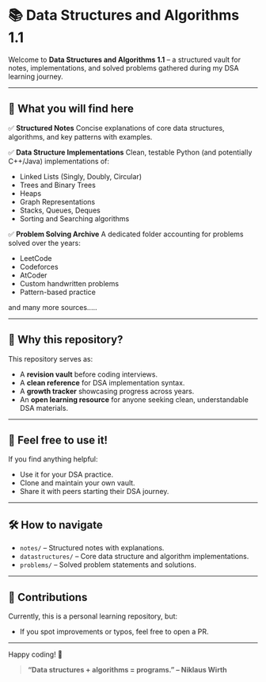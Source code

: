 # 📚 Data Structures and Algorithms 1.1

Welcome to **Data Structures and Algorithms 1.1** –
a structured vault for notes, implementations, and solved problems gathered during my DSA learning journey.

---

## 📌 What you will find here

✅ **Structured Notes**
Concise explanations of core data structures, algorithms, and key patterns with examples.

✅ **Data Structure Implementations**
Clean, testable Python (and potentially C++/Java) implementations of:

* Linked Lists (Singly, Doubly, Circular)
* Trees and Binary Trees
* Heaps
* Graph Representations
* Stacks, Queues, Deques
* Sorting and Searching algorithms

✅ **Problem Solving Archive**
A dedicated folder accounting for problems solved over the years:

* LeetCode
* Codeforces
* AtCoder
* Custom handwritten problems
* Pattern-based practice

and many more sources.....

---

## 🚀 Why this repository?

This repository serves as:

* A **revision vault** before coding interviews.
* A **clean reference** for DSA implementation syntax.
* A **growth tracker** showcasing progress across years.
* An **open learning resource** for anyone seeking clean, understandable DSA materials.

---

## 🤝 Feel free to use it!

If you find anything helpful:

* Use it for your DSA practice.
* Clone and maintain your own vault.
* Share it with peers starting their DSA journey.

---

## 🛠️ How to navigate

* `notes/` – Structured notes with explanations.
* `datastructures/` – Core data structure and algorithm implementations.
* `problems/` – Solved problem statements and solutions.

---

## 🌱 Contributions

Currently, this is a personal learning repository, but:

* If you spot improvements or typos, feel free to open a PR.

---

Happy coding! 🚀

> **“Data structures + algorithms = programs.” – Niklaus Wirth**
